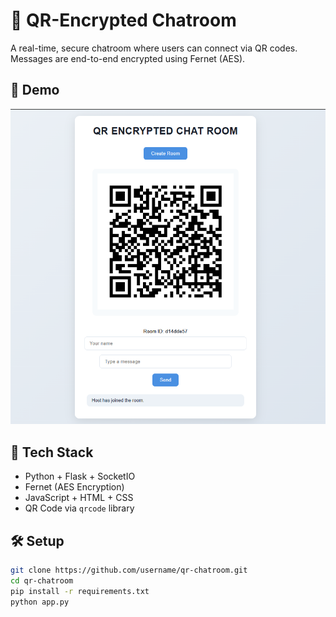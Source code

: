 # 🔐 QR-Encrypted Chatroom

A real-time, secure chatroom where users can connect via QR codes. Messages are end-to-end encrypted using Fernet (AES).

## 🚀 Demo
![Demo pic](image.png)

## 🧪 Tech Stack
- Python + Flask + SocketIO
- Fernet (AES Encryption)
- JavaScript + HTML + CSS
- QR Code via `qrcode` library

## 🛠️ Setup

```bash
git clone https://github.com/username/qr-chatroom.git
cd qr-chatroom
pip install -r requirements.txt
python app.py
```